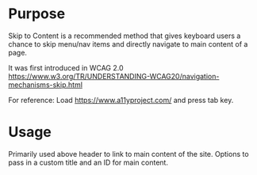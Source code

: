 # Purpose

Skip to Content is a recommended method that gives keyboard users a chance to skip menu/nav items and directly navigate to main content of a page.

It was first introduced in WCAG 2.0 https://www.w3.org/TR/UNDERSTANDING-WCAG20/navigation-mechanisms-skip.html

For reference: Load https://www.a11yproject.com/ and press tab key.

# Usage

Primarily used above header to link to main content of the site. Options to pass in a custom title and an ID for main content.
